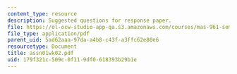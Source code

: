 ```yaml
---
content_type: resource
description: Suggested questions for response paper.
file: https://ol-ocw-studio-app-qa.s3.amazonaws.com/courses/mas-961-seminar-on-deep-engagement-fall-2004/179f321c509c0f119df0618393b29b1e_assn01wk02.pdf
file_type: application/pdf
parent_uid: 5ad62aaa-97da-a4b8-c43f-a3ffc62e80e6
resourcetype: Document
title: assn01wk02.pdf
uid: 179f321c-509c-0f11-9df0-618393b29b1e
---
```

